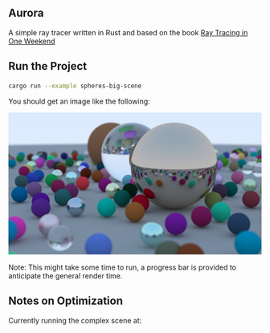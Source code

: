 ## Aurora

A simple ray tracer written in Rust and based on the book [Ray Tracing in One Weekend](https://raytracing.github.io/books/RayTracingInOneWeekend.html)

## Run the Project

```bash
cargo run --example spheres-big-scene
```

You should get an image like the following:

![Big Scene](images/spheres-big-scene.png)

Note: This might take some time to run, a progress bar is provided to anticipate the general render time.

## Notes on Optimization

Currently running the complex scene at:
